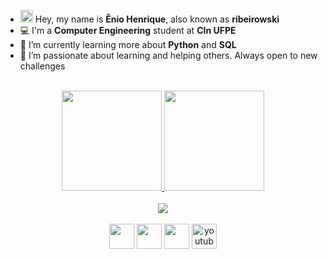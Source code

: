 - <img src="https://user-images.githubusercontent.com/42378118/110234147-e3259600-7f4e-11eb-95be-0c4047144dea.gif" width="20"> Hey, my name is **Ênio Henrique**, also known as **ribeirowski**
- 💻 I'm a **Computer Engineering** student at **CIn UFPE**
- 🌱 I’m currently learning more about **Python** and **SQL**
- 🔭 I’m passionate about learning and helping others. Always open to new challenges
  
<!---<img src="https://yt3.ggpht.com/ytc/AAUvwngabyfwk4Q3Le9P1uNdWy5rTTBmEzJz9oV_E_w6XN0=s150-c-k-c0x00ffffff-no-rj" min-width="200px" max-width="200px" width="200px" align="right" alt="ER">---!>
<br>
<div align="center">
  <a href="https://github.com/ribeirowski">
  <img height="160em" src="https://github-readme-stats.vercel.app/api?username=ribeirowski&rank_icon=github&show_icons=true&theme=dracula&include_all_commits=true&border_radius=15&count_private=true&hide_border=true&title_color=87CEFA&icon_color=FFD700&layout=compact"/>
  <img height="160em" src="https://github-readme-stats.vercel.app/api/top-langs/?username=ribeirowski&size_weight=0.5&count_weight=0.5&layout=compact&langs_count=10&theme=dracula&hide_border=true&border_radius=10&title_color=87CEFA&icon_color=FFD700&hide=Jupyter%20Notebook,Verilog,Stata,Makefile,Mathematica,Batchfile,Standard%20ML,Scheme"/>
</div>
<br>
<div align="center">
  <a href="https://github.com/ribeirowski/?tab=follow">
  <img src="https://img.shields.io/github/followers/ribeirowski?label=Follow&style=social"/></a>
</div>
<br>
<div align="center">
  <a href="https://instagram.com/eniohnr" alt="Instagram">
  <img width="40" height="40" src="https://img.icons8.com/fluent/48/000000/instagram-new.png"/></a>
  <a href="https://linkedin.com/in/eniohnr" alt="Linkedin">
  <img width="40" height="40" src="https://img.icons8.com/fluent/48/000000/linkedin.png"/></a>
  <a href="https://twitter.com/eniohnr" alt="Twitter">
  <img width="40" height="40" src="https://img.icons8.com/color/48/000000/twitter-squared.png"/></a>
  <a href="https://www.youtube.com/channel/UCKfX8gT8y6aOJjUY1hqwTIw" alt="Youtube">
  <img width="40" height="40" src="https://img.icons8.com/fluency/48/youtube-play.png" alt="youtube-play"/>
</div>

<!---
ribeirowski/ribeirowski is a ✨ special ✨ repository because its `README.md` (this file) appears on your GitHub profile.
You can click the Preview link to take a look at your changes.
--->
